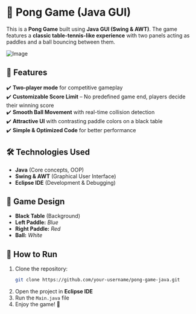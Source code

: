 # 🏓 Pong Game (Java GUI)

This is a **Pong Game** built using **Java GUI (Swing & AWT)**. The game features a **classic table-tennis-like experience** with two panels acting as paddles and a ball bouncing between them.

![Image](https://github.com/user-attachments/assets/3d0c7877-45ec-47b5-b22e-205ae59029af)

## 🚀 Features
✔️ **Two-player mode** for competitive gameplay  
✔️ **Customizable Score Limit** – No predefined game end, players decide their winning score  
✔️ **Smooth Ball Movement** with real-time collision detection  
✔️ **Attractive UI** with contrasting paddle colors on a black table  
✔️ **Simple & Optimized Code** for better performance  

## 🛠️ Technologies Used
- **Java** (Core concepts, OOP)
- **Swing & AWT** (Graphical User Interface)
- **Eclipse IDE** (Development & Debugging)

## 🎨 Game Design
- **Black Table** (Background)
- **Left Paddle:** *Blue*
- **Right Paddle:** *Red* 
- **Ball:** *White*

## 🔧 How to Run
1. Clone the repository:  
   ```bash
   git clone https://github.com/your-username/pong-game-java.git
   ```  
2. Open the project in **Eclipse IDE**  
3. Run the `Main.java` file  
4. Enjoy the game! 🏓  
